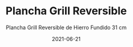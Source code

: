 ---
date: '2021-06-21'
title: Plancha Grill Reversible
subtitle: Plancha Grill Reversible de Hierro Fundido 31 cm
image: https://lh3.googleusercontent.com/pw/ACtC-3d-2aM4HwJDpqnwFY3zCf4JcAIs59Od9VKaisNK9dRKdJk7uUc6mRjjYTg-h88oEbxWqW2tQaVxAXYH3TZPapafXZ3kmQ-l5ul76wedcr291wX-P-Og6DuqKHfM20CxLTLVcITmbQ57n4nw1ncbAliaFA=w829-h621-no?authuser=0
price: $ 18.000
weight: 18
description: Plancha de hierro fundido 31 cm para comidas increíbles. Puede usarse como piedra de pizza en el horno, como plancha sobre la cocina o como grill para parrilla.
link: 
exclude: false
---